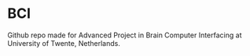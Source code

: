 # BCI

Github repo made for Advanced Project in Brain Computer Interfacing at University of Twente, Netherlands. 
